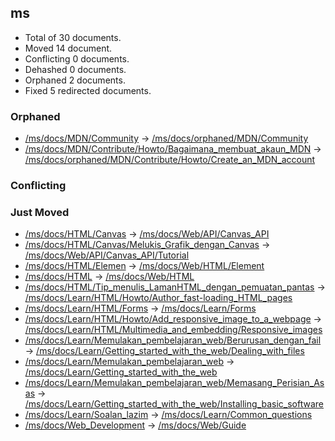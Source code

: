 ## ms

* Total of 30 documents.
* Moved 14 document.
* Conflicting 0 documents.
* Dehashed 0 documents.
* Orphaned 2 documents.
* Fixed 5 redirected documents.

### Orphaned
* [/ms/docs/MDN/Community](https://developer.mozilla.org/ms/docs/MDN/Community) → [/ms/docs/orphaned/MDN/Community](https://unslugged.content.dev.mdn.mozit.cloud/ms/docs/orphaned/MDN/Community)
* [/ms/docs/MDN/Contribute/Howto/Bagaimana_membuat_akaun_MDN](https://developer.mozilla.org/ms/docs/MDN/Contribute/Howto/Bagaimana_membuat_akaun_MDN) → [/ms/docs/orphaned/MDN/Contribute/Howto/Create_an_MDN_account](https://unslugged.content.dev.mdn.mozit.cloud/ms/docs/orphaned/MDN/Contribute/Howto/Create_an_MDN_account)

### Conflicting


### Just Moved
* [/ms/docs/HTML/Canvas](https://developer.mozilla.org/ms/docs/HTML/Canvas) → [/ms/docs/Web/API/Canvas_API](https://unslugged.content.dev.mdn.mozit.cloud/ms/docs/Web/API/Canvas_API)
* [/ms/docs/HTML/Canvas/Melukis_Grafik_dengan_Canvas](https://developer.mozilla.org/ms/docs/HTML/Canvas/Melukis_Grafik_dengan_Canvas) → [/ms/docs/Web/API/Canvas_API/Tutorial](https://unslugged.content.dev.mdn.mozit.cloud/ms/docs/Web/API/Canvas_API/Tutorial)
* [/ms/docs/HTML/Elemen](https://developer.mozilla.org/ms/docs/HTML/Elemen) → [/ms/docs/Web/HTML/Element](https://unslugged.content.dev.mdn.mozit.cloud/ms/docs/Web/HTML/Element)
* [/ms/docs/HTML](https://developer.mozilla.org/ms/docs/HTML) → [/ms/docs/Web/HTML](https://unslugged.content.dev.mdn.mozit.cloud/ms/docs/Web/HTML)
* [/ms/docs/HTML/Tip_menulis_LamanHTML_dengan_pemuatan_pantas](https://developer.mozilla.org/ms/docs/HTML/Tip_menulis_LamanHTML_dengan_pemuatan_pantas) → [/ms/docs/Learn/HTML/Howto/Author_fast-loading_HTML_pages](https://unslugged.content.dev.mdn.mozit.cloud/ms/docs/Learn/HTML/Howto/Author_fast-loading_HTML_pages)
* [/ms/docs/Learn/HTML/Forms](https://developer.mozilla.org/ms/docs/Learn/HTML/Forms) → [/ms/docs/Learn/Forms](https://unslugged.content.dev.mdn.mozit.cloud/ms/docs/Learn/Forms)
* [/ms/docs/Learn/HTML/Howto/Add_responsive_image_to_a_webpage](https://developer.mozilla.org/ms/docs/Learn/HTML/Howto/Add_responsive_image_to_a_webpage) → [/ms/docs/Learn/HTML/Multimedia_and_embedding/Responsive_images](https://unslugged.content.dev.mdn.mozit.cloud/ms/docs/Learn/HTML/Multimedia_and_embedding/Responsive_images)
* [/ms/docs/Learn/Memulakan_pembelajaran_web/Berurusan_dengan_fail](https://developer.mozilla.org/ms/docs/Learn/Memulakan_pembelajaran_web/Berurusan_dengan_fail) → [/ms/docs/Learn/Getting_started_with_the_web/Dealing_with_files](https://unslugged.content.dev.mdn.mozit.cloud/ms/docs/Learn/Getting_started_with_the_web/Dealing_with_files)
* [/ms/docs/Learn/Memulakan_pembelajaran_web](https://developer.mozilla.org/ms/docs/Learn/Memulakan_pembelajaran_web) → [/ms/docs/Learn/Getting_started_with_the_web](https://unslugged.content.dev.mdn.mozit.cloud/ms/docs/Learn/Getting_started_with_the_web)
* [/ms/docs/Learn/Memulakan_pembelajaran_web/Memasang_Perisian_Asas](https://developer.mozilla.org/ms/docs/Learn/Memulakan_pembelajaran_web/Memasang_Perisian_Asas) → [/ms/docs/Learn/Getting_started_with_the_web/Installing_basic_software](https://unslugged.content.dev.mdn.mozit.cloud/ms/docs/Learn/Getting_started_with_the_web/Installing_basic_software)
* [/ms/docs/Learn/Soalan_lazim](https://developer.mozilla.org/ms/docs/Learn/Soalan_lazim) → [/ms/docs/Learn/Common_questions](https://unslugged.content.dev.mdn.mozit.cloud/ms/docs/Learn/Common_questions)
* [/ms/docs/Web_Development](https://developer.mozilla.org/ms/docs/Web_Development) → [/ms/docs/Web/Guide](https://unslugged.content.dev.mdn.mozit.cloud/ms/docs/Web/Guide)

